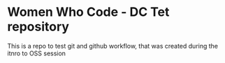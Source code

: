 # Women Who Code - DC Tet repository

This is a repo to test git and github workflow, that was created during the itnro to OSS session
